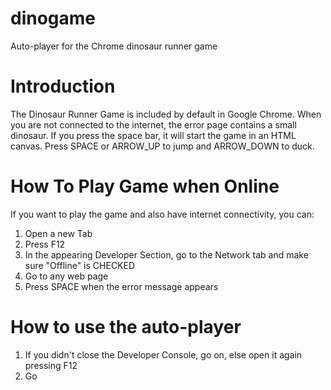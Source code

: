 # dinogame
Auto-player for the Chrome dinosaur runner game
# Introduction
The Dinosaur Runner Game is included by default in Google Chrome. When you are not connected to the internet, the error page contains a small dinosaur. If you press the space bar, it will start the game in an HTML canvas.
Press SPACE or ARROW_UP to jump and ARROW_DOWN to duck.
# How To Play Game when Online
If you want to play the game and also have internet connectivity, you can:
1. Open a new Tab
2. Press F12 
3. In the appearing Developer Section, go to the Network tab and make sure "Offline" is CHECKED
4. Go to any web page
5. Press SPACE when the error message appears
# How to use the auto-player
1. If you didn't close the Developer Console, go on, else open it again pressing F12
2. Go 
